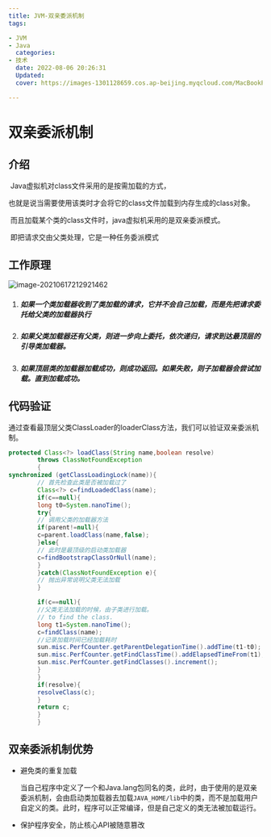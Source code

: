 ```yaml
---
title: JVM-双亲委派机制
tags:

- JVM
- Java
  categories:
- 技术
  date: 2022-08-06 20:26:31
  Updated:
  cover: https://images-1301128659.cos.ap-beijing.myqcloud.com/MacBookPro202208051416768.png

---
```


# 双亲委派机制

## 介绍

​ Java虚拟机对class文件采用的是按需加载的方式，

​ 也就是说当需要使用该类时才会将它的class文件加载到内存生成的class对象。

​ 而且加载某个类的class文件时，java虚拟机采用的是双亲委派模式。

​ 即把请求交由父类处理，它是一种任务委派模式

## 工作原理

![image-20210617212921462](https://images-1301128659.cos.ap-beijing.myqcloud.com/MacBookPro202208051416768.png)

1. ##### 如果一个类加载器收到了类加载的请求，它并不会自己加载，而是先把请求委托给父类的加载器执行

2. ##### 如果父类加载器还有父类，则进一步向上委托，依次递归，请求到达最顶层的引导类加载器。

3. ##### 如果顶层类的加载器加载成功，则成功返回。如果失败，则子加载器会尝试加载。直到加载成功。

## 代码验证

通过查看最顶层父类ClassLoader的loaderClass方法，我们可以验证双亲委派机制。

```java
protected Class<?> loadClass(String name,boolean resolve)
        throws ClassNotFoundException
        {
synchronized (getClassLoadingLock(name)){
        // 首先检查此类是否被加载过了 
        Class<?> c=findLoadedClass(name);
        if(c==null){
        long t0=System.nanoTime();
        try{
        // 调用父类的加载器方法
        if(parent!=null){
        c=parent.loadClass(name,false);
        }else{
        // 此时是最顶级的启动类加载器
        c=findBootstrapClassOrNull(name);
        }
        }catch(ClassNotFoundException e){
        // 抛出异常说明父类无法加载
        }

        if(c==null){
        //父类无法加载的时候，由子类进行加载。
        // to find the class.
        long t1=System.nanoTime();
        c=findClass(name);
        //记录加载时间已经加载耗时
        sun.misc.PerfCounter.getParentDelegationTime().addTime(t1-t0);
        sun.misc.PerfCounter.getFindClassTime().addElapsedTimeFrom(t1);
        sun.misc.PerfCounter.getFindClasses().increment();
        }
        }
        if(resolve){
        resolveClass(c);
        }
        return c;
        }
        }
```

## 双亲委派机制优势

- 避免类的重复加载

  当自己程序中定义了一个和Java.lang包同名的类，此时，由于使用的是双亲委派机制，会由启动类加载器去加载`JAVA_HOME/lib`中的类，而不是加载用户自定义的类。此时，程序可以正常编译，但是自己定义的类无法被加载运行。

- 保护程序安全，防止核心API被随意篡改

